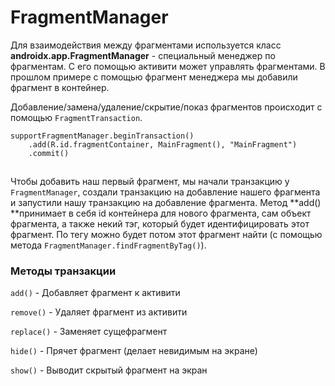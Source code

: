 # FragmentManager

Для взаимодействия между фрагментами используется класс **androidx.app.FragmentManager** - специальный менеджер по фрагментам. С его помощью активити может управлять фрагментами. В прошлом примере с помощью фрагмент менеджера мы добавили фрагмент в контейнер.

Добавление/замена/удаление/скрытие/показ фрагментов происходит с помощью `FragmentTransaction`.

```
supportFragmentManager.beginTransaction()
    .add(R.id.fragmentContainer, MainFragment(), "MainFragment")
    .commit()
```

![](data:image/gif;base64,R0lGODlhAQABAPABAP///wAAACH5BAEKAAAALAAAAAABAAEAAAICRAEAOw==)![](data:image/gif;base64,R0lGODlhAQABAPABAP///wAAACH5BAEKAAAALAAAAAABAAEAAAICRAEAOw== "Click and drag to move")

Чтобы добавить наш первый фрагмент, мы начали транзакцию у `FragmentManager`,  создали транзакцию на добавление нашего фрагмента и запустили нашу транзакцию на добавление фрагмента. Метод **add() **принимает в себя id контейнера для нового фрагмента, сам объект фрагмента, а также некий тэг, который будет идентифицировать этот фрагмент. По тегу можно будет потом этот фрагмент найти (с помощью метода `FragmentManager.findFragmentByTag()`).

### Методы транзакции

`add()` - Добавляет фрагмент к активити

`remove()` - Удаляет фрагмент из активити

`replace()` - Заменяет сущефрагмент

`hide()` - Прячет фрагмент (делает невидимым на экране)

`show()` - Выводит скрытый фрагмент на экран
